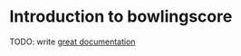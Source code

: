 # Introduction to bowlingscore

TODO: write [great documentation](http://jacobian.org/writing/what-to-write/)
